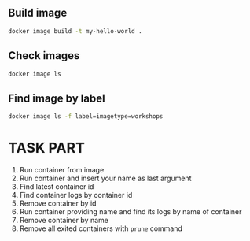 ## Build image

```sh
docker image build -t my-hello-world .
```

## Check images

```sh
docker image ls 
```

## Find image by label

```sh
docker image ls -f label=imagetype=workshops
```

# TASK PART

1. Run container from image
2. Run container and insert your name as last argument
3. Find latest container id
4. Find container logs by container id
5. Remove container by id
6. Run container providing name and find its logs by name of container
7. Remove container by name
8. Remove all exited containers with `prune` command
